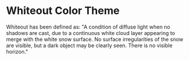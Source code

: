 # Whiteout Color Theme

Whiteout has been defined as: "A condition of diffuse light when no shadows are cast, due to a continuous white cloud layer appearing to merge with the white snow surface. No surface irregularities of the snow are visible, but a dark object may be clearly seen. There is no visible horizon."

